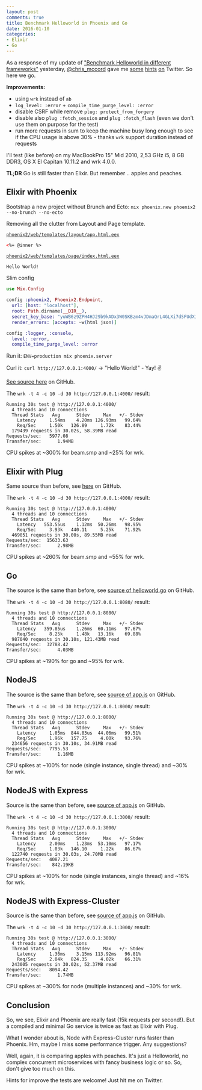 ```yaml
---
layout: post
comments: true
title: Benchmark Helloworld in Phoenix and Go
date: 2016-01-10
categories:
- Elixir
- Go
---
```


As a response of my update of ["Benchmark Helloworld in different frameworks"](http://blog.rh-flow.de/2015/10/08/benchmark-helloworld-in-different-frameworks-myelixirstatus/) yesterday, [@chris_mccord](https://twitter.com/chris_mccord) gave me [some](https://twitter.com/chris_mccord/status/685940578496954368) [hints](https://twitter.com/chris_mccord/status/685940715919163393) [on](https://twitter.com/chris_mccord/status/685940856986189824) Twitter. So here we go.

**Improvements:**

- using `wrk` instead of `ab`
- `log_level: :error` + `compile_time_purge_level: :error`
- disable CSRF while remove `plug: protect_from_forgery`
- disable also `plug :fetch_session` and `plug :fetch_flash` (even we don't use them on purpose for the test)
- run more requests in sum to keep the machine busy long enough to see if the CPU usage is above 30% - thanks `wrk` support duration instead of requests

I'll test (like before) on my MacBookPro 15" Mid 2010, 2,53 GHz i5, 8 GB DDR3, OS X El Capitan 10.11.2 and wrk 4.0.0.

**TL;DR** Go is still faster than Elixir. But remember .. apples and peaches.

<!--more-->

## Elixir with Phoenix

Bootstrap a new project without Brunch and Ecto: `mix phoenix.new phoenix2 --no-brunch --no-ecto`

Removing all the clutter from Layout and Page template.

[`phoenix2/web/templates/layout/app.html.eex`](https://github.com/ronnyhartenstein/benchmarking-helloworld-http/blob/master/phoenix2/web/templates/layout/app.html.eex)

```html
<%= @inner %>
```

[`phoenix2/web/templates/page/index.html.eex`](https://github.com/ronnyhartenstein/benchmarking-helloworld-http/blob/master/phoenix2/web/templates/page/index.html.eex)

```html
Hello World!
```

Slim config

```elixir
use Mix.Config

config :phoenix2, Phoenix2.Endpoint,
  url: [host: "localhost"],
  root: Path.dirname(__DIR__),
  secret_key_base: "yuWB6z9ZPH4HJ29b9kADx3W0SKBzm4vJDmaQrL4GLXi7dSFUdXie+/TtLMfej5u4",
  render_errors: [accepts: ~w(html json)]

config :logger, :console,
  level: :error,
  compile_time_purge_level: :error
```

Run it: `ENV=production mix phoenix.server`

Curl it: `curl http://127.0.0.1:4000/` -> "Hello World!" - Yay! :v:

[See source here](https://github.com/ronnyhartenstein/benchmarking-helloworld-http/tree/master/phoenix2) on GitHub.


The `wrk -t 4 -c 10 -d 30 http://127.0.0.1:4000/` result:

```
Running 30s test @ http://127.0.0.1:4000/
  4 threads and 10 connections
  Thread Stats   Avg      Stdev     Max   +/- Stdev
    Latency     1.54ms    4.20ms 126.93ms   99.64%
    Req/Sec     1.50k   126.89     1.72k    83.44%
  179439 requests in 30.02s, 58.39MB read
Requests/sec:   5977.08
Transfer/sec:      1.94MB
```

CPU spikes at ~300% for beam.smp and ~25% for wrk.

## Elixir with Plug

Same source than before, see [here](https://github.com/ronnyhartenstein/benchmarking-helloworld-http/tree/master/elixir_plug) on GitHub.

The `wrk -t 4 -c 10 -d 30 http://127.0.0.1:4000/` result:

```
Running 30s test @ http://127.0.0.1:4000/
  4 threads and 10 connections
  Thread Stats   Avg      Stdev     Max   +/- Stdev
    Latency   553.55us    1.12ms  50.26ms   98.95%
    Req/Sec     3.93k   440.11     5.25k    71.92%
  469051 requests in 30.00s, 89.55MB read
Requests/sec:  15633.63
Transfer/sec:      2.98MB
```

CPU spikes at ~260% for beam.smp and ~55% for wrk.


## Go

The source is the same than before, see  [source of  helloworld.go](https://github.com/ronnyhartenstein/benchmarking-helloworld-http/blob/master/go/helloworld.go) on GitHub.

The `wrk -t 4 -c 10 -d 30 http://127.0.0.1:8080/` result:

```
Running 30s test @ http://127.0.0.1:8080/
  4 threads and 10 connections
  Thread Stats   Avg      Stdev     Max   +/- Stdev
    Latency   359.85us    1.26ms  60.11ms   97.67%
    Req/Sec     8.25k     1.48k   13.16k    69.88%
  987040 requests in 30.10s, 121.43MB read
Requests/sec:  32788.42
Transfer/sec:      4.03MB
```

CPU spikes at ~190% for go and ~95% for wrk.


## NodeJS

The source is the same than before, see  [source of  app.js](https://github.com/ronnyhartenstein/benchmarking-helloworld-http/blob/master/nodejs/app.js) on GitHub.

The `wrk -t 4 -c 10 -d 30 http://127.0.0.1:8000/` result:

```
Running 30s test @ http://127.0.0.1:8000/
  4 threads and 10 connections
  Thread Stats   Avg      Stdev     Max   +/- Stdev
    Latency     1.05ms  844.03us  44.06ms   99.51%
    Req/Sec     1.96k   157.75     4.00k    93.76%
  234656 requests in 30.10s, 34.91MB read
Requests/sec:   7795.53
Transfer/sec:      1.16MB
```

CPU spikes at ~100% for node (single instance, single thread) and ~30% for wrk.

## NodeJS with Express

Source is the same than before, see  [source of  app.js](https://github.com/ronnyhartenstein/benchmarking-helloworld-http/blob/master/nodejs-express/app_single.js) on GitHub.

The `wrk -t 4 -c 10 -d 30 http://127.0.0.1:3000/` result:

```
Running 30s test @ http://127.0.0.1:3000/
  4 threads and 10 connections
  Thread Stats   Avg      Stdev     Max   +/- Stdev
    Latency     2.00ms    1.23ms  53.10ms   97.17%
    Req/Sec     1.03k   146.10     1.22k    86.67%
  122740 requests in 30.03s, 24.70MB read
Requests/sec:   4087.21
Transfer/sec:    842.19KB
```

CPU spikes at ~100% for node (single instances, single thread) and ~16% for wrk.

## NodeJS with Express-Cluster

Source is the same than before, see  [source of  app.js](https://github.com/ronnyhartenstein/benchmarking-helloworld-http/blob/master/nodejs-express/app_cluster.js) on GitHub.

The `wrk -t 4 -c 10 -d 30 http://127.0.0.1:3000/` result:

```
Running 30s test @ http://127.0.0.1:3000/
  4 threads and 10 connections
  Thread Stats   Avg      Stdev     Max   +/- Stdev
    Latency     1.36ms    3.15ms 113.92ms   96.81%
    Req/Sec     2.04k   824.35     4.02k    66.31%
  243005 requests in 30.02s, 52.37MB read
Requests/sec:   8094.42
Transfer/sec:      1.74MB
```

CPU spikes at ~300% for node (multiple instances) and ~30% for wrk.


## Conclusion

So, we see, Elixir and Phoenix are really fast (15k requests per second!). But a compiled and minimal Go service is twice as fast as Elixir with Plug.

What I wonder about is, Node with Express-Cluster runs faster than Phoenix. Hm, maybe I miss some performance trigger. Any suggestions?

Well, again, it is comparing apples with peaches. It's just a Helloworld, no complex concurrent microservices with fancy business logic or so. So, don't give too much on this.

Hints for improve the tests are welcome! Just hit me on Twitter.
